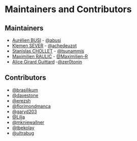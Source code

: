 Maintainers and Contributors
============================

Maintainers
-----------

* [Aurélien BUSI](mailto:aurelien.busi@dailymotion.com) - [@abusi](https://github.com/abusi)
* [Klemen SEVER](mailto:klemen.sever@dailymotion.com) - [@achedeuzot](https://github.com/achedeuzot)
* [Stanislas CHOLLET](mailto:stanislas.chollet@gmail.com) - [@tsunammis](https://github.com/tsunammis)
* [Maximilien RAULIC](mailto:maximilien.raulic@dailymotion.com) - [@Maximilien-R](https://github.com/Maximilien-R)
* [Alice Girard Guittard](mailto:alice.girardguittard@dailymotion.com) -[@zer0tonin](https://github.com/zer0tonin)

Contributors
------------

* [@brasilikum](https://github.com/brasilikum)
* [@davestone](https://github.com/davestone)
* [@erezsh](https://github.com/erezsh)
* [@florimondmanca](https://github.com/florimondmanca)
* [@garyd203](https://github.com/garyd203)
* [@Lilja](https://github.com/Lilja)
* [@mkniewallner](https://github.com/mkniewallner)
* [@tbekolay](https://github.com/tbekolay)
* [@ultrabug](https://github.com/ultrabug)

